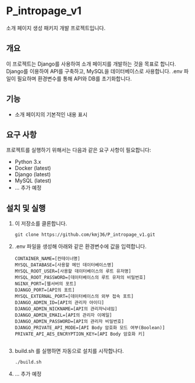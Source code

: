 # P_intropage_v1

소개 페이지 생성 패키지 개발 프로젝트입니다.

## 개요

이 프로젝트는 Django를 사용하여 소개 페이지를 개발하는 것을 목표로 합니다.
Django를 이용하여 API를 구축하고, MySQL을 데이터베이스로 사용합니다.
.env 파일이 필요하며 환경변수를 통해 API와 DB를 초기화합니다.

## 기능

- 소개 페이지의 기본적인 내용 표시

## 요구 사항

프로젝트를 실행하기 위해서는 다음과 같은 요구 사항이 필요합니다:

- Python 3.x
- Docker (latest)
- Django (latest)
- MySQL (latest)
- ... 추가 예정

## 설치 및 실행
1. 이 저장소를 클론합니다.

   ```shell
   git clone https://github.com/kmj36/P_intropage_v1.git

2. .env 파일을 생성해 아래와 같은 환경변수에 값을 입력합니다.
   ```env
   CONTAINER_NAME=[컨테이너명]
   MYSQL_DATABASE=[사용할 메인 데이터베이스명]
   MYSQL_ROOT_USER=[사용할 데이터베이스의 루트 유저명]
   MYSQL_ROOT_PASSWORD=[데이터베이스의 루트 유저의 비밀번호]
   NGINX_PORT=[웹서버의 포트]
   DJANGO_PORT=[API의 포트]
   MYSQL_EXTERNAL_PORT=[데이터베이스의 외부 접속 포트]
   DJANGO_ADMIN_ID=[API의 관리자 아이디]
   DJANGO_ADMIN_NICKNAME=[API의 관리자닉네임]
   DJANGO_ADMIN_EMAIL=[API의 관리자 이메일]
   DJANGO_ADMIN_PASSWORD=[API의 관리자 비밀번호]
   DJANGO_PRIVATE_API_MODE=[API Body 암호화 모드 여부(Boolean)]
   PRIVATE_API_AES_ENCRYPTION_KEY=[API Body 암호화 키]


3. build.sh 를 실행하면 자동으로 설치를 시작합나다.
   ```shell
   ./build.sh

3. ... 추가 예정

